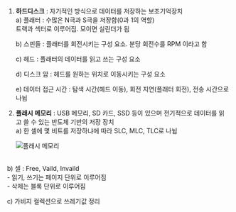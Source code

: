 1. **하드디스크** : 자기적인 방식으로 데이터를 저장하는 보조기억장치<br>
   a) 플래터    :  수많은 N극과 S극을 저장함(0과 1의 역할)<br>
                  트랙과 섹터로 이루어짐. 모이면 실린더가 됨<br>

   b) 스핀들    : 플래터를 회전시키는 구성 요소. 분당 회전수를 RPM 이라고 함<br>

   c) 헤드      : 플래터의 데이터를 읽고 쓰는 구성 요소<br>

   d) 디스크 암 : 헤드를 원하는 위치로 이동시키는 구성 요소<br>

   e) 데이터 접근 시간 : 탐색 시간(헤드 이동), 회전 지연(플래터 회전), 전송 시간으로 나뉨 <br>

2. **플래시 메모리** : USB 메모리, SD 카드, SSD 등이 있으며 전기적으로 데이터를 읽고 쓸 수 있는 반도체 기반의 저장 장치<br>
   a) 한 셀에 몇 비트를 저장하냐에 따라 SLC, MLC, TLC로 나뉨<br>
   
      ![플래시 메모리](https://github.com/JAMONG08/WIL/blob/mk/2023/WEEK_05/%F0%9F%8D%87/%ED%94%8C%EB%9E%98%EC%8B%9C%20%EB%A9%94%EB%AA%A8%EB%A6%AC.png)<br><br>

​	  b) 셀 : Free, Vaild, Invaild<br>
  ​	- 읽기, 쓰기는 페이지 단위로 이루어짐<br>
​	  	- 삭제는 블록 단위로 이루어짐<br>

  ​	c) 가비지 컬렉션으로 쓰레기값 정리<br>
